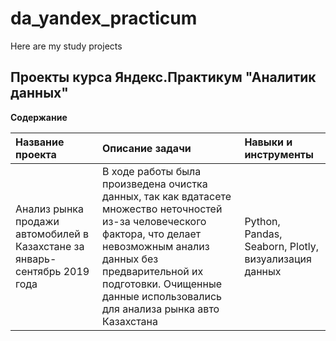 # da_yandex_practicum
Here are my study projects
## Проекты курса Яндекс.Практикум "Аналитик данных" 

**Содержание**

| Название проекта              | Описание задачи           | Навыки и инструменты                   |
| :--------------------------------- | :----------------------------------- |:---------------------------|
| Анализ рынка продажи автомобилей в Казахстане за январь-сентябрь 2019 года |В ходе работы была произведена очистка данных, так как вдатасете множество неточностей из-за человеческого фактора, что делает невозможным анализ данных без предварительной их подготовки. Очищенные данные использовались для анализа рынка авто Казахстана| Python, Pandas, Seaborn, Plotly, визуализация данных|
